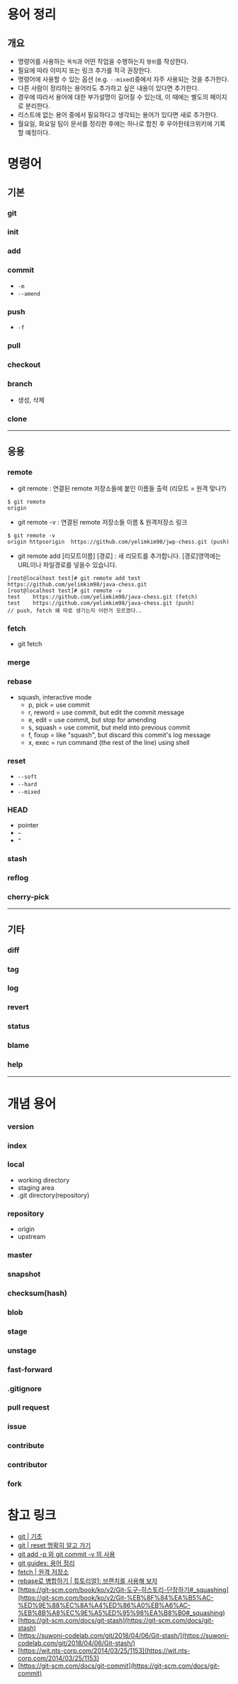 # 용어 정리

## 개요

- 명령어를 사용하는 `목적`과 어떤 작업을 수행하는지 `행위`를 작성한다.
- 필요에 따라 이미지 또는 링크 추가를 적극 권장한다.
- 명령어에 사용할 수 있는 옵션 (e.g. `--mixed`)중에서 자주 사용되는 것을 추가한다.
- 다른 사람이 정리하는 용어라도 추가하고 싶은 내용이 있다면 추가한다.
- 경우에 따라서 용어에 대한 부가설명이 길어질 수 있는데, 이 때에는 별도의 페이지로 분리한다.
- 리스트에 없는 용어 중에서 필요하다고 생각되는 용어가 있다면 새로 추가한다.
- 월요일, 화요일 팀이 문서를 정리한 후에는 하나로 합친 후 우아한테크위키에 기록할 예정이다.

# 명령어

## 기본

### git

### init

### add

### commit

- `-m`
- `--amend`

### push

- `-f`

### pull

### checkout

### branch

- 생성, 삭제

### clone

---

## 응용

### remote
- git remote : 연결된 remote 저장소들에 붙인 이름들 출력 (리모트 = 원격 맞나?)
```
$ git remote
origin
```
- git remote -v : 연결된 remote 저장소들 이름 & 원격저장소 링크 
```
$ git remote -v
origin httpsorigin  https://github.com/yelimkim98/jwp-chess.git (push)
```
- git remote add [리모트이름] [경로] : 새 리모트를 추가합니다. [경로]영역에는 URL이나 파일경로를 넣을수 있습니다.
```
[root@localhost test]# git remote add test https://github.com/yelimkim98/java-chess.git
[root@localhost test]# git remote -v
test	https://github.com/yelimkim98/java-chess.git (fetch)
test	https://github.com/yelimkim98/java-chess.git (push)
// push, fetch 왜 따로 생기는지 이런거 모르겠다..

```
### fetch
- git fetch 
### merge

### rebase

- squash, interactive mode
    - p, pick = use commit
    - r, reword = use commit, but edit the commit message
    - e, edit = use commit, but stop for amending
    - s, squash = use commit, but meld into previous commit
    - f, fixup = like "squash", but discard this commit's log message
    - x, exec = run command (the rest of the line) using shell

### reset

- `--soft`
- `--hard`
- `--mixed`

### HEAD

- pointer
- `~`
- `^`

### stash


### reflog

### cherry-pick

---

## 기타

### diff

### tag

### log

### revert

### status

### blame

### help

---

# 개념 용어

### version

### index

### local

- working directory
- staging area
- .git directory(repository)

### repository

- origin
- upstream

### master

### snapshot

### checksum(hash)

### blob

### stage

### unstage

### fast-forward

### .gitignore

### pull request

### issue

### contribute

### contributor

### fork


# 참고 링크

- [git | 기초](https://git-scm.com/book/ko/v2/%EC%8B%9C%EC%9E%91%ED%95%98%EA%B8%B0-Git-%EA%B8%B0%EC%B4%88)
- [git | reset 명확히 알고 가기](https://git-scm.com/book/ko/v2/Git-%EB%8F%84%EA%B5%AC-Reset-%EB%AA%85%ED%99%95%ED%9E%88-%EC%95%8C%EA%B3%A0-%EA%B0%80%EA%B8%B0)
- [git add -p 와 git commit -v 의 사용](https://blog.outsider.ne.kr/1247)
- [git guides: 용어 정리](https://optimalbi.com/git-guides-terminology/)
- [fetch | 원격 저장소](https://backlog.com/git-tutorial/kr/stepup/stepup3_2.html)
- [rebase로 병합하기 | 튜토리얼1: 브랜치를 사용해 보자](https://backlog.com/git-tutorial/kr/stepup/stepup2_8.html)
- [https://git-scm.com/book/ko/v2/Git-도구-히스토리-단장하기#_squashing](https://git-scm.com/book/ko/v2/Git-%EB%8F%84%EA%B5%AC-%ED%9E%88%EC%8A%A4%ED%86%A0%EB%A6%AC-%EB%8B%A8%EC%9E%A5%ED%95%98%EA%B8%B0#_squashing)
- [https://git-scm.com/docs/git-stash](https://git-scm.com/docs/git-stash)
- [https://suwoni-codelab.com/git/2018/04/06/Git-stash/](https://suwoni-codelab.com/git/2018/04/06/Git-stash/)
- [https://wit.nts-corp.com/2014/03/25/1153](https://wit.nts-corp.com/2014/03/25/1153)
- [https://git-scm.com/docs/git-commit](https://git-scm.com/docs/git-commit)
